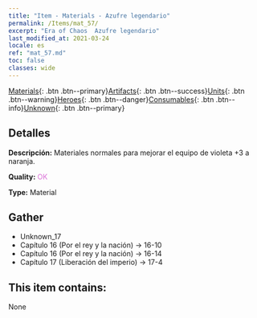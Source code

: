 ```yaml
---
title: "Item - Materials - Azufre legendario"
permalink: /Items/mat_57/
excerpt: "Era of Chaos  Azufre legendario"
last_modified_at: 2021-03-24
locale: es
ref: "mat_57.md"
toc: false
classes: wide
---
```

 [Materials](/es/Items/){: .btn .btn--primary}[Artifacts](/es/Items/Artifacts/){: .btn .btn--success}[Units](/es/Items/Units/){: .btn .btn--warning}[Heroes](/es/Items/Heroes/){: .btn .btn--danger}[Consumables](/es/Items/Consumables/){: .btn .btn--info}[Unknown](/es/Items/Unknown/){: .btn .btn--primary}

## Detalles
 **Descripción:** Materiales normales para mejorar el equipo de violeta +3 a naranja.

 **Quality:** <span style="color: #DA70D6">OK</span>

 **Type:** Material

## Gather

*    Unknown_17 
*    Capítulo 16 (Por el rey y la nación) -> 16-10 
*    Capítulo 16 (Por el rey y la nación) -> 16-14 
*    Capítulo 17 (Liberación del imperio) -> 17-4 

## This item contains:

  None

